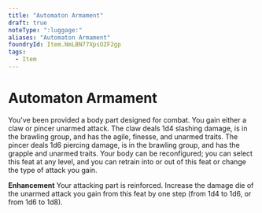 ```yaml
---
title: "Automaton Armament"
draft: true
noteType: ":luggage:"
aliases: "Automaton Armament"
foundryId: Item.NmLBN77XpsOZF2gp
tags:
  - Item
---
```


# Automaton Armament

You've been provided a body part designed for combat. You gain either a claw or pincer unarmed attack. The claw deals 1d4 slashing damage, is in the brawling group, and has the agile, finesse, and unarmed traits. The pincer deals 1d6 piercing damage, is in the brawling group, and has the grapple and unarmed traits. Your body can be reconfigured; you can select this feat at any level, and you can retrain into or out of this feat or change the type of attack you gain.

**Enhancement** Your attacking part is reinforced. Increase the damage die of the unarmed attack you gain from this feat by one step (from 1d4 to 1d6, or from 1d6 to 1d8).

